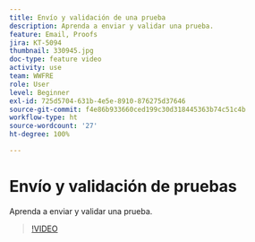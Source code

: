 ```yaml
---
title: Envío y validación de una prueba
description: Aprenda a enviar y validar una prueba.
feature: Email, Proofs
jira: KT-5094
thumbnail: 330945.jpg
doc-type: feature video
activity: use
team: WWFRE
role: User
level: Beginner
exl-id: 725d5704-631b-4e5e-8910-876275d37646
source-git-commit: f4e86b933660ced199c30d318445363b74c51c4b
workflow-type: ht
source-wordcount: '27'
ht-degree: 100%

---
```


# Envío y validación de pruebas

Aprenda a enviar y validar una prueba.

>[!VIDEO](https://video.tv.adobe.com/v/330945)
